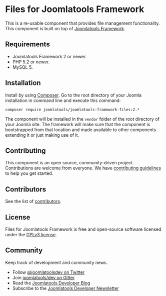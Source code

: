 # Files for Joomlatools Framework

This is a re-usable component that provides file management functionality. This component is built on top of 
[Joomlatools Framework](https://github.com/joomlatools/joomlatools-framework).

## Requirements

- Joomlatools Framework 2 or newer.
- PHP 5.2 or newer.
- MySQL 5.

## Installation

Install by using [Composer](https://getcomposer.org/). Go to the root directory of your Joomla installation in 
command line and execute this command:

```
composer require joomlatools/joomlatools-framework-files:2.*
```

The component will be installed in the `vendor` folder of the root directory of your Joomla site. The framework will 
make sure that the component is bootstrapped from that location and made available to other components extending it 
or just making use of it.

## Contributing

This component is an open source, community-driven project. Contributions are welcome from everyone. 
We have [contributing guidelines](CONTRIBUTING.md) to help you get started.

## Contributors

See the list of [contributors](https://github.com/joomlatools/joomlatools-framework-files/contributors).

## License 

Files for Joomlatools Framework is free and open-source software licensed under the [GPLv3 license](LICENSE.txt).

## Community

Keep track of development and community news.

* Follow [@joomlatoolsdev on Twitter](https://twitter.com/joomlatoolsdev)
* Join [joomlatools/dev on Gitter](http://gitter.im/joomlatools/dev)
* Read the [Joomlatools Developer Blog](https://www.joomlatools.com/developer/blog/)
* Subscribe to the [Joomlatools Developer Newsletter](https://www.joomlatools.com/developer/newsletter/)
